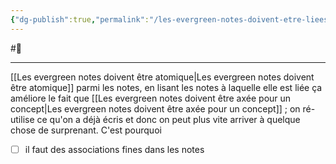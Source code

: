 ```yaml
---
{"dg-publish":true,"permalink":"/les-evergreen-notes-doivent-etre-liees-a-ce-qu-on-pense/"}
---
```


#🌲
___
[[Les evergreen notes doivent être atomique\|Les evergreen notes doivent être atomique]] parmi les notes, en lisant les notes à laquelle elle est liée ça améliore le fait que [[Les evergreen notes doivent être axée pour un concept\|Les evergreen notes doivent être axée pour un concept]] ; on ré-utilise ce qu'on a déjà écris et donc on peut plus vite arriver à quelque chose de surprenant. C'est pourquoi 
- [ ] il faut des associations fines dans les notes